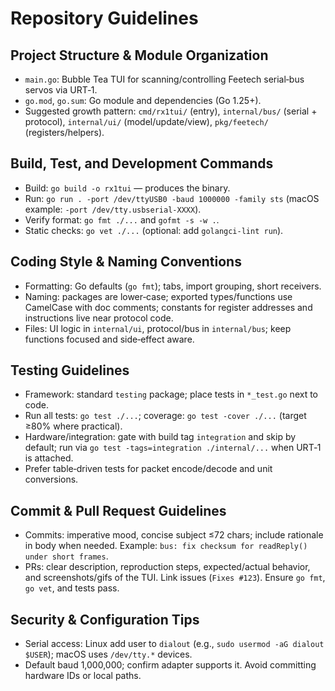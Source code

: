 # Repository Guidelines

## Project Structure & Module Organization
- `main.go`: Bubble Tea TUI for scanning/controlling Feetech serial‑bus servos via URT‑1.
- `go.mod`, `go.sum`: Go module and dependencies (Go 1.25+).
- Suggested growth pattern: `cmd/rx1tui/` (entry), `internal/bus/` (serial + protocol), `internal/ui/` (model/update/view), `pkg/feetech/` (registers/helpers).

## Build, Test, and Development Commands
- Build: `go build -o rx1tui` — produces the binary.
- Run: `go run . -port /dev/ttyUSB0 -baud 1000000 -family sts` (macOS example: `-port /dev/tty.usbserial-XXXX`).
- Verify format: `go fmt ./...` and `gofmt -s -w .`.
- Static checks: `go vet ./...` (optional: add `golangci-lint run`).

## Coding Style & Naming Conventions
- Formatting: Go defaults (`go fmt`); tabs, import grouping, short receivers.
- Naming: packages are lower‑case; exported types/functions use CamelCase with doc comments; constants for register addresses and instructions live near protocol code.
- Files: UI logic in `internal/ui`, protocol/bus in `internal/bus`; keep functions focused and side‑effect aware.

## Testing Guidelines
- Framework: standard `testing` package; place tests in `*_test.go` next to code.
- Run all tests: `go test ./...`; coverage: `go test -cover ./...` (target ≥80% where practical).
- Hardware/integration: gate with build tag `integration` and skip by default; run via `go test -tags=integration ./internal/...` when URT‑1 is attached.
- Prefer table‑driven tests for packet encode/decode and unit conversions.

## Commit & Pull Request Guidelines
- Commits: imperative mood, concise subject ≤72 chars; include rationale in body when needed. Example: `bus: fix checksum for readReply() under short frames`.
- PRs: clear description, reproduction steps, expected/actual behavior, and screenshots/gifs of the TUI. Link issues (`Fixes #123`). Ensure `go fmt`, `go vet`, and tests pass.

## Security & Configuration Tips
- Serial access: Linux add user to `dialout` (e.g., `sudo usermod -aG dialout $USER`); macOS uses `/dev/tty.*` devices.
- Default baud 1,000,000; confirm adapter supports it. Avoid committing hardware IDs or local paths.
